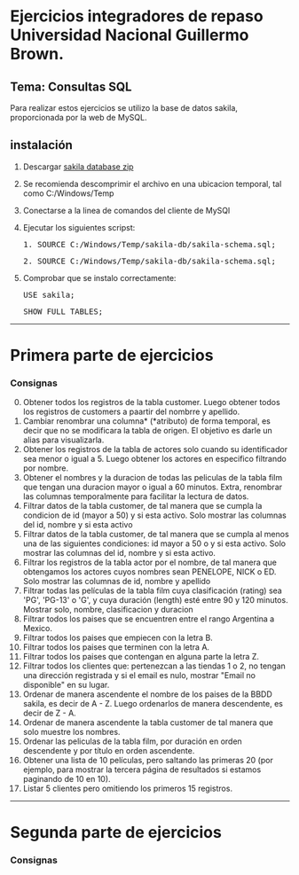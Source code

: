 # Ejercicios integradores de repaso Universidad Nacional Guillermo Brown.

## Tema: Consultas SQL

Para realizar estos ejercicios se utilizo la base de datos sakila, proporcionada por la web de MySQL.

## instalación

1. Descargar [sakila database zip](https://dev.mysql.com/doc/index-other.html)
2. Se recomienda descomprimir el archivo en una ubicacion temporal, tal como C:/Windows/Temp
3. Conectarse a la linea de comandos del cliente de MySQl
4. Ejecutar los siguientes scripst:

   <pre>1. SOURCE C:/Windows/Temp/sakila-db/sakila-schema.sql;</pre>
   <pre>2. SOURCE C:/Windows/Temp/sakila-db/sakila-schema.sql;</pre>

5. Comprobar que se instalo correctamente:
   <pre>USE sakila;</pre>
   <pre>SHOW FULL TABLES;</pre>

---

# Primera parte de ejercicios

### Consignas

0. Obtener todos los registros de la tabla customer. Luego obtener todos los registros de customers a paartir del nombrre y apellido.
1. Cambiar renombrar una columna* (*atributo) de forma temporal, es decir que no se modificara la tabla de origen. El objetivo es darle un alias para visualizarla.
2. Obtener los registros de la tabla de actores solo cuando su identificador sea menor o igual a 5. Luego obtener los actores en especifico filtrando por nombre.
3. Obtener el nombres y la duracion de todas las peliculas de la tabla film que tengan una duracion mayor o igual a 60 minutos. Extra, renombrar las columnas temporalmente para facilitar la lectura de datos.
4. Filtrar datos de la tabla customer, de tal manera que se cumpla la condicion de id (mayor a 50) y si esta activo. Solo mostrar las columnas del id, nombre y si esta activo
5. Filtrar datos de la tabla customer, de tal manera que se cumpla al menos una de las siguientes condiciones: id mayor a 50 o y si esta activo. Solo mostrar las columnas del id, nombre y si esta activo.
6. Filtrar los registros de la tabla actor por el nombre, de tal manera que obtengamos los actores cuyos nombres sean PENELOPE, NICK o ED. Solo mostrar las columnas de id, nombre y apellido
7. Filtrar todas las películas de la tabla film cuya clasificación (rating) sea 'PG', 'PG-13' o 'G', y cuya duración (length) esté entre 90 y 120 minutos. Mostrar solo, nombre, clasificacion y duracion
8. Filtrar todos los paises que se encuentren entre el rango Argentina a Mexico.
9. Filtrar todos los paises que empiecen con la letra B.
10. Filtrar todos los paises que terminen con la letra A.
11. Filtrar todos los paises que contengan en alguna parte la letra Z.
12. Filtrar todos los clientes que: pertenezcan a las tiendas 1 o 2, no tengan una dirección registrada y si el email es nulo, mostrar "Email no disponible" en su lugar.
13. Ordenar de manera ascendente el nombre de los paises de la BBDD sakila, es decir de A - Z. Luego ordenarlos de manera descendente, es decir de Z - A.
14. Ordenar de manera ascendente la tabla customer de tal manera que solo muestre los nombres.
15. Ordenar las peliculas de la tabla film, por duración en orden descendente y por título en orden ascendente.
16. Obtener una lista de 10 películas, pero saltando las primeras 20 (por ejemplo, para mostrar la tercera página de resultados si estamos paginando de 10 en 10).
17. Listar 5 clientes pero omitiendo los primeros 15 registros.

---

# Segunda parte de ejercicios

### Consignas
